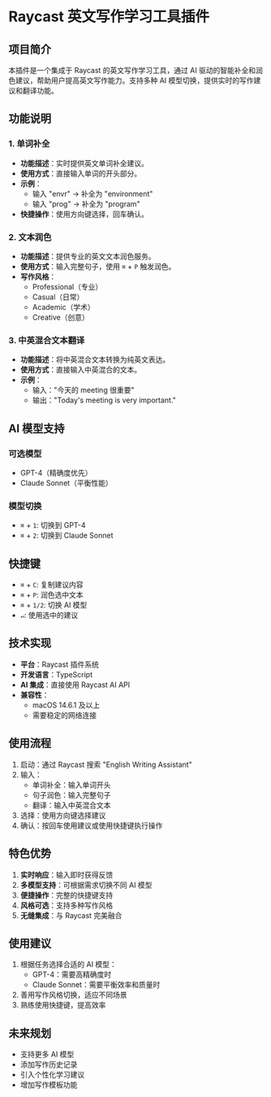 # Raycast 英文写作学习工具插件

## 项目简介

本插件是一个集成于 Raycast 的英文写作学习工具，通过 AI 驱动的智能补全和润色建议，帮助用户提高英文写作能力。支持多种 AI 模型切换，提供实时的写作建议和翻译功能。

## 功能说明

### 1. 单词补全

- **功能描述**：实时提供英文单词补全建议。
- **使用方式**：直接输入单词的开头部分。
- **示例**：
  - 输入 "envr" → 补全为 "environment"
  - 输入 "prog" → 补全为 "program"
- **快捷操作**：使用方向键选择，回车确认。

### 2. 文本润色

- **功能描述**：提供专业的英文文本润色服务。
- **使用方式**：输入完整句子，使用 `⌘` + `P` 触发润色。
- **写作风格**：
  - Professional（专业）
  - Casual（日常）
  - Academic（学术）
  - Creative（创意）

### 3. 中英混合文本翻译

- **功能描述**：将中英混合文本转换为纯英文表达。
- **使用方式**：直接输入中英混合的文本。
- **示例**：
  - 输入："今天的 meeting 很重要"
  - 输出："Today's meeting is very important."

## AI 模型支持

### 可选模型
- GPT-4（精确度优先）
- Claude Sonnet（平衡性能）

### 模型切换
- `⌘` + `1`: 切换到 GPT-4
- `⌘` + `2`: 切换到 Claude Sonnet

## 快捷键

- `⌘` + `C`: 复制建议内容
- `⌘` + `P`: 润色选中文本
- `⌘` + `1/2`: 切换 AI 模型
- `↵`: 使用选中的建议

## 技术实现

- **平台**：Raycast 插件系统
- **开发语言**：TypeScript
- **AI 集成**：直接使用 Raycast AI API
- **兼容性**：
  - macOS 14.6.1 及以上
  - 需要稳定的网络连接

## 使用流程

1. 启动：通过 Raycast 搜索 "English Writing Assistant"
2. 输入：
   - 单词补全：输入单词开头
   - 句子润色：输入完整句子
   - 翻译：输入中英混合文本
3. 选择：使用方向键选择建议
4. 确认：按回车使用建议或使用快捷键执行操作

## 特色优势

1. **实时响应**：输入即时获得反馈
2. **多模型支持**：可根据需求切换不同 AI 模型
3. **便捷操作**：完整的快捷键支持
4. **风格可选**：支持多种写作风格
5. **无缝集成**：与 Raycast 完美融合

## 使用建议

1. 根据任务选择合适的 AI 模型：
   - GPT-4：需要高精确度时
   - Claude Sonnet：需要平衡效率和质量时
2. 善用写作风格切换，适应不同场景
3. 熟练使用快捷键，提高效率

## 未来规划

- 支持更多 AI 模型
- 添加写作历史记录
- 引入个性化学习建议
- 增加写作模板功能
